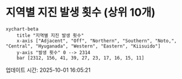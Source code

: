 # 지역별 지진 발생 횟수 (상위 10개)

```mermaid
xychart-beta
    title "지역별 지진 발생 횟수"
    x-axis ["Adjacent", "Off", "Northern", "Southern", "Noto,", "Central", "Hyuganada", "Western", "Eastern", "Kiisuido"]
    y-axis "발생 횟수" 0 --> 2314
    bar [2312, 156, 41, 39, 27, 23, 17, 16, 15, 11]
```

업데이트 시간: 2025-10-01 16:05:21
